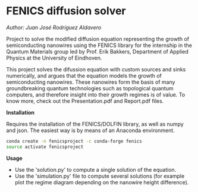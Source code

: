 # FENICS diffusion solver

*Author: Juan José Rodríguez Aldavero*

Project to solve the modified diffusion equation representing the growth of semiconducting nanowires using the FENICS library for the internship in the Quantum Materials group led by Prof. Erik Bakkers, Department of Applied Physics at the University of Eindhoven.

This project solves the difussion equation with custom sources and sinks numerically, and argues that the equation models the growth of semiconducting nanowires. These nanowires form the basis of many groundbreaking quantum technologies such as topological quantum computers, and therefore insight into their growth regimes is of value. To know more, check out the Presentation.pdf and Report.pdf files.

**Installation**

Requires the installation of the FENICS/DOLFIN library, as well as numpy and json. The easiest way is by means of an Anaconda environment.

```bash
conda create -n fenicsproject -c conda-forge fenics
source activate fenicsproject
```

**Usage**

- Use the 'solution.py' to compute a single solution of the equation.
- Use the 'simulation.py' file to compute several solutions (for example plot the regime diagram depending on the nanowire height difference).
